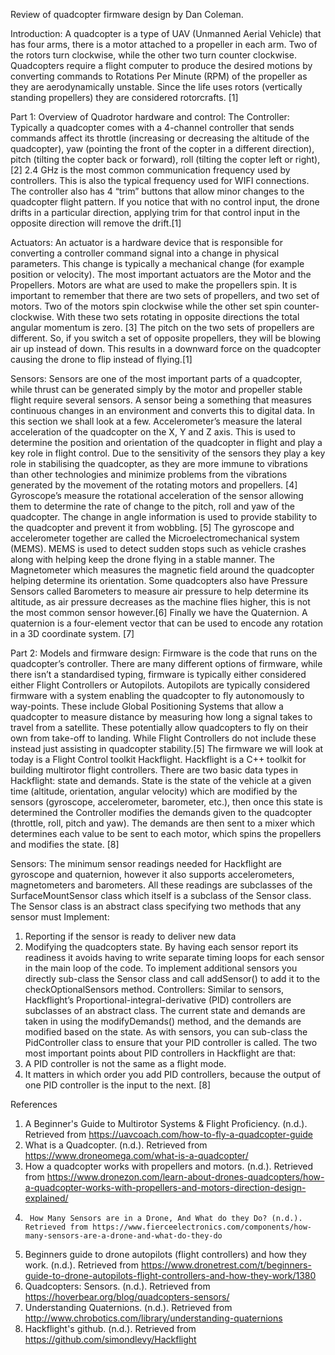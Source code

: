 Review of quadcopter firmware design by Dan Coleman.

Introduction: 
A quadcopter is a type of UAV (Unmanned Aerial Vehicle) that has four arms, there is a motor attached to a propeller in each arm. Two of the rotors turn clockwise, while the other two turn counter clockwise. Quadcopters require a flight computer to produce the desired motions by converting commands to Rotations Per Minute (RPM) of the propeller as they are aerodynamically unstable. Since the life uses rotors (vertically standing propellers) they are considered rotorcrafts. [1]

Part 1: Overview of Quadrotor hardware and control:
The Controller:
Typically a quadcopter comes with a 4-channel controller that sends commands affect its throttle (increasing or decreasing the altitude of the quadcopter), yaw (pointing the front of the copter in a different direction), pitch (tilting the copter back or forward), roll (tilting the copter left or right), [2] 2.4 GHz is the most common communication frequency used by controllers. This is also the typical frequency used for WIFI connections. The controller also has 4 “trim” buttons that allow minor changes to the quadcopter flight pattern. If you notice that with no control input, the drone drifts in a particular direction, applying trim for that control input in the opposite direction will remove the drift.[1]

Actuators: 
An actuator is a hardware device that is responsible for converting a controller command signal into a change in physical parameters. This change is typically a mechanical change (for example position or velocity). The most important actuators are the Motor and the Propellers. 
Motors are what are used to make the propellers spin. It is important to remember that there are two sets of propellers, and two set of motors. Two of the motors spin clockwise while the other set spin counter-clockwise. With these two sets rotating in opposite directions the total angular momentum is zero. [3] The pitch on the two sets of propellers are different. So, if you switch a set of opposite propellers, they will be blowing air up instead of down. This results in a downward force on the quadcopter causing the drone to flip instead of flying.[1]

Sensors:
Sensors are one of the most important parts of a quadcopter, while thrust can be generated simply by the motor and propeller stable flight require several sensors. A sensor being a something that measures continuous changes in an environment and converts this to digital data. In this section we shall look at a few. 
Accelerometer’s measure the lateral acceleration of the quadcopter on the X, Y and Z axis. This is used to determine the position and orientation of the quadcopter in flight and play a key role in flight control. Due to the sensitivity of the sensors they play a key role in stabilising the quadcopter, as they are more immune to vibrations than other technologies and minimize problems from the vibrations generated by the movement of the rotating motors and propellers. [4] Gyroscope’s measure the rotational acceleration of the sensor allowing them to determine the rate of change to the pitch, roll and yaw of the quadcopter. The change in angle information is used to provide stability to the quadcopter and prevent it from wobbling. [5] The gyroscope and accelerometer together are called the Microelectromechanical system (MEMS). MEMS is used to detect sudden stops such as vehicle crashes along with helping keep the drone flying in a stable manner. The Magnetometer which measures the magnetic field around the quadcopter helping determine its orientation. Some quadcopters also have Pressure Sensors called Barometers to measure air pressure to help determine its altitude, as air pressure decreases as the machine flies higher, this is not the most common sensor however.[6] Finally we have the Quaternion. A quaternion is a four-element vector that can be used to encode any rotation in a 3D coordinate system. [7]


Part 2: Models and firmware design:
Firmware is the code that runs on the quadcopter’s controller. There are many different options of firmware, while there isn’t a standardised typing, firmware is typically either considered either Flight Controllers or Autopilots. Autopilots are typically considered firmware with a system enabling the quadcopter to fly autonomously to way-points. These include Global Positioning Systems that allow a quadcopter to measure distance by measuring how long a signal takes to travel from a satellite. These potentially allow quadcopters to fly on their own from take-off to landing. While Flight Controllers do not include these instead just assisting in quadcopter stability.[5] 
The firmware we will look at today is a Flight Control toolkit Hackflight. Hackflight is a C++ toolkit for building multirotor flight controllers. There are two basic data types in Hackflight: state and demands. State is the state of the vehicle at a given time (altitude, orientation, angular velocity) which are modified by the sensors (gyroscope, accelerometer, barometer, etc.), then once this state is determined the Controller modifies the demands given to the quadcopter (throttle, roll, pitch and yaw). The demands are then sent to a mixer which determines each value to be sent to each motor, which spins the propellers and modifies the state. [8]
 
Sensors: 
The minimum sensor readings needed for Hackflight are gyroscope and quaternion, however it also supports accelerometers, magnetometers and barometers. All these readings are subclasses of the SurfaceMountSensor class which itself is a subclass of the Sensor class. The Sensor class is an abstract class specifying two methods that any sensor must Implement: 
1.	Reporting if the sensor is ready to deliver new data
2.	Modifying the quadcopters state. 
By having each sensor report its readiness it avoids having to write separate timing loops for each sensor in the main loop of the code. To implement additional sensors you directly sub-class the Sensor class and call addSensor() to add it to the checkOptionalSensors method. 
Controllers:
Similar to sensors, Hackflight’s Proportional-integral-derivative (PID) controllers are subclasses of an abstract class. The current state and demands are taken in using the modifyDemands() method, and the demands are modified based on the state. As with sensors, you can sub-class the PidController class to ensure that your PID controller is called.
The two most important points about PID controllers in Hackflight are that:
1.	A PID controller is not the same as a flight mode.
2.	It matters in which order you add PID controllers, because the output of one PID controller is the input to the next. [8]
 

References
1.	A Beginner's Guide to Multirotor Systems & Flight Proficiency. (n.d.). Retrieved from https://uavcoach.com/how-to-fly-a-quadcopter-guide
2.	What is a Quadcopter. (n.d.). Retrieved from https://www.droneomega.com/what-is-a-quadcopter/
3.	How a quadcopter works with propellers and motors. (n.d.). Retrieved from https://www.dronezon.com/learn-about-drones-quadcopters/how-a-quadcopter-works-with-propellers-and-motors-direction-design-explained/
4.  	How Many Sensors are in a Drone, And What do they Do? (n.d.). Retrieved from https://www.fierceelectronics.com/components/how-many-sensors-are-a-drone-and-what-do-they-do
5. 	Beginners guide to drone autopilots (flight controllers) and how they work. (n.d.). Retrieved from https://www.dronetrest.com/t/beginners-guide-to-drone-autopilots-flight-controllers-and-how-they-work/1380
6. 	Quadcopters: Sensors. (n.d.). Retrieved from https://hoverbear.org/blog/quadcopters-sensors/
7.	Understanding Quaternions. (n.d.). Retrieved from http://www.chrobotics.com/library/understanding-quaternions
8. 	Hackflight's github. (n.d.). Retrieved from https://github.com/simondlevy/Hackflight


